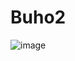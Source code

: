 # Buho2

![image](https://github.com/Jysn22/Buho2/assets/125273441/e61a18f8-6ced-4bcf-b3cd-c4bc21a6f475)
